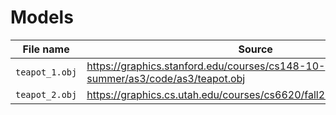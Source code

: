 # Models

| File name      | Source                                                                          |
| -------------- | ------------------------------------------------------------------------------- |
| `teapot_1.obj` | <https://graphics.stanford.edu/courses/cs148-10-summer/as3/code/as3/teapot.obj> |
| `teapot_2.obj` | <https://graphics.cs.utah.edu/courses/cs6620/fall2013/prj05/teapot.obj>         |